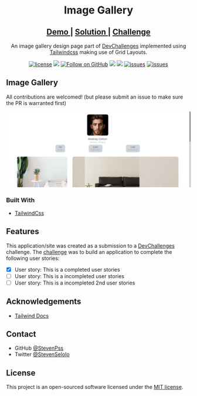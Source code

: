 <h1 align="center">Image Gallery</h1>

<div align="center">

<h2>
   <a href="https://image-gallery-54f5dc.netlify.app/">
   Demo
   </a>
   <span> | </span>
   <a href="#">
   Solution
   </a>
   <span> | </span>
   <a href="https://devchallenges.io/challenges/gcbWLxG6wdennelX7b8I">
   Challenge
   </a>
</h2>

An image gallery design page part of [DevChallenges](https://devchallenges.io/) implemented using [Tailwindcss](https://tailwindcss.com) making use of Grid Layouts.


[![license](https://img.shields.io/badge/license-MIT-blue.svg)](https://github.com/StevenPss/image-gallery/blob/main/LICENSE)
<img src="https://img.shields.io/badge/developed%20by-StevenPss-blue.svg">
[![Follow on GitHub](https://img.shields.io/github/followers/StevenPss?label=Follow&style=social)](https://github.com/StevenPss)
<img src="https://img.shields.io/github/stars/StevenPss/image-gallery.svg?style=flat">
<img src="https://img.shields.io/github/languages/top/StevenPss/image-gallery.svg"/>
[![issues](https://img.shields.io/github/issues/StevenPss/image-gallery.svg)](https://github.com/StevenPss/image-gallery/issues)
[![issues](https://img.shields.io/badge/PRs-welcome-brightgreen.svg?style=flat)](https://github.com/StevenPss/image-gallery/pulls)

</p>

</div>


## Image Gallery

All contributions are welcomed! (but please submit an issue to make sure the PR is warranted first)


![screenshot](https://github.com/StevenPss/image-gallery/blob/dev/static/demo.png)


### Built With

<!-- This section should list any major frameworks that you built your project using. Here are a few examples.-->

- [TailwindCss](https://tailwindcss.com)

## Features

<!-- List the features of your application or follow the template. Don't share the figma file here :) -->

This application/site was created as a submission to a [DevChallenges](https://devchallenges.io/challenges) challenge. The [challenge](https://devchallenges.io/challenges/gcbWLxG6wdennelX7b8I) was to build an application to complete the following user stories:

- [x] User story: This is a completed user stories
- [ ] User story: This is a incompleted user stories
- [ ] User story: This is a incompleted 2nd user stories

## Acknowledgements

<!-- This section should list any articles or add-ons/plugins that helps you to complete the project. This is optional but it will help you in the future. For exmpale -->

- [Tailwind Docs](https://tailwindcss.com/docs)


## Contact

- GitHub [@StevenPss](https://github.com/StevenPss)
- Twitter [@StevenSelolo](https://twitter.com/StevenSelolo)

## License

This project is an open-sourced software licensed under the [MIT license](https://github.com/StevenPss/image-gallery/blob/dev/LICENSE).
